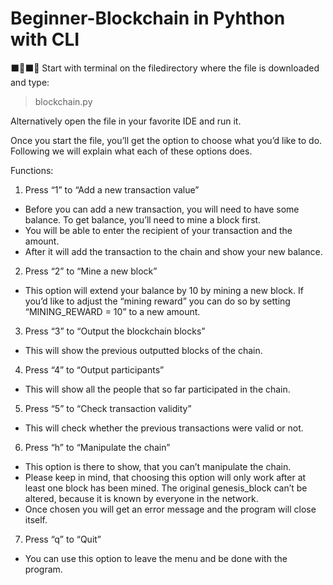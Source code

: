 # Beginner-Blockchain in Pyhthon with CLI
⬛️🔗⬛️🔗
Start with terminal on the filedirectory where the file is downloaded and type: 
> blockchain.py

Alternatively open the file in your favorite IDE and run it.

Once you start the file, you’ll get the option to choose what you’d like to do. Following we will explain what each of these options does.

Functions: 
1. Press “1” to “Add a new transaction value”
  - Before you can add a new transaction, you will need to have some balance. To get balance, you’ll need to mine a block first. 
  - You will be able to enter the recipient of your transaction and the amount.
  - After it will add the transaction to the chain and show your new balance.
2. Press “2” to “Mine a new block”
  - This option will extend your balance by 10 by mining a new block. If you’d like to adjust the “mining reward” you can do so by setting “MINING_REWARD = 10” to a new amount.
3. Press “3” to “Output the blockchain blocks”
  - This will show the previous outputted blocks of the chain.
4. Press “4” to “Output participants”
  - This will show all the people that so far participated in the chain.
5. Press “5” to “Check transaction validity”
  - This will check whether the previous transactions were valid or not.
6. Press “h” to “Manipulate the chain”
  - This option is there to show, that you can’t manipulate the chain. 
  - Please keep in mind, that choosing this option will only work after at least one block has been mined. The original genesis_block can’t be altered, because it is known by everyone in the network. 
  - Once chosen you will get an error message and the program will close itself.
7. Press “q” to “Quit”
  - You can use this option to leave the menu and be done with the program. 

